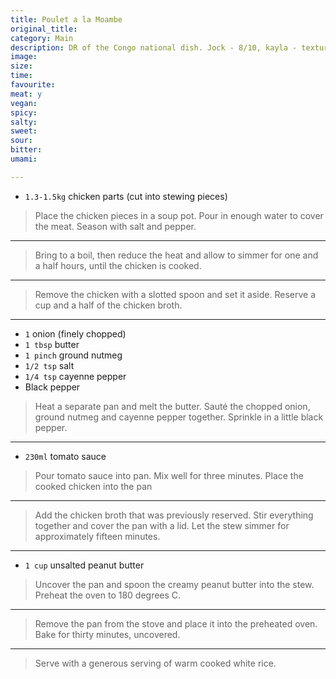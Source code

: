 ```yaml
---
title: Poulet a la Moambe
original_title:
category: Main
description: DR of the Congo national dish. Jock - 8/10, kayla - texture no good
image:
size:
time:
favourite:
meat: y
vegan:
spicy:
salty:
sweet:
sour:
bitter:
umami:

---
```


<!---
Here down is where you want steps/ingredients. An example of a step is:
---

* `1/4 cup` Soy Sauce
* `1/4 cup` Mirin
* `1/4 cup` Sake
* `1 tsp` Sugar

>In a small saucepan, combine all the ingredients for the marinade

---
Note the triple dashes, paragraph spaces, back dashes and other formatting.
-->

* `1.3-1.5kg` chicken parts (cut into stewing pieces)

>Place the chicken pieces in a soup pot. Pour in enough water to cover the meat. Season with salt and pepper.

---

>Bring to a boil, then reduce the heat and allow to simmer for one and a half hours, until the chicken is cooked.

---

>Remove the chicken with a slotted spoon and set it aside. Reserve a cup and a half of the chicken broth.

---

* `1` onion (finely chopped)
* `1 tbsp` butter
* `1 pinch` ground nutmeg
* `1/2 tsp` salt
* `1/4 tsp` cayenne pepper
* Black pepper

>Heat a separate pan and melt the butter. Sauté the chopped onion, ground nutmeg and cayenne pepper together. Sprinkle in a little black pepper.

---

* `230ml` tomato sauce

>Pour tomato sauce into pan. Mix well for three minutes. Place the cooked chicken into the pan

---

>Add the chicken broth that was previously reserved. Stir everything together and cover the pan with a lid. Let the stew simmer for approximately fifteen minutes.

---

* `1 cup` unsalted peanut butter

>Uncover the pan and spoon the creamy peanut butter into the stew. Preheat the oven to 180 degrees C.

---

>Remove the pan from the stove and place it into the preheated oven.
Bake for thirty minutes, uncovered.

---

>Serve with a generous serving of warm cooked white rice.